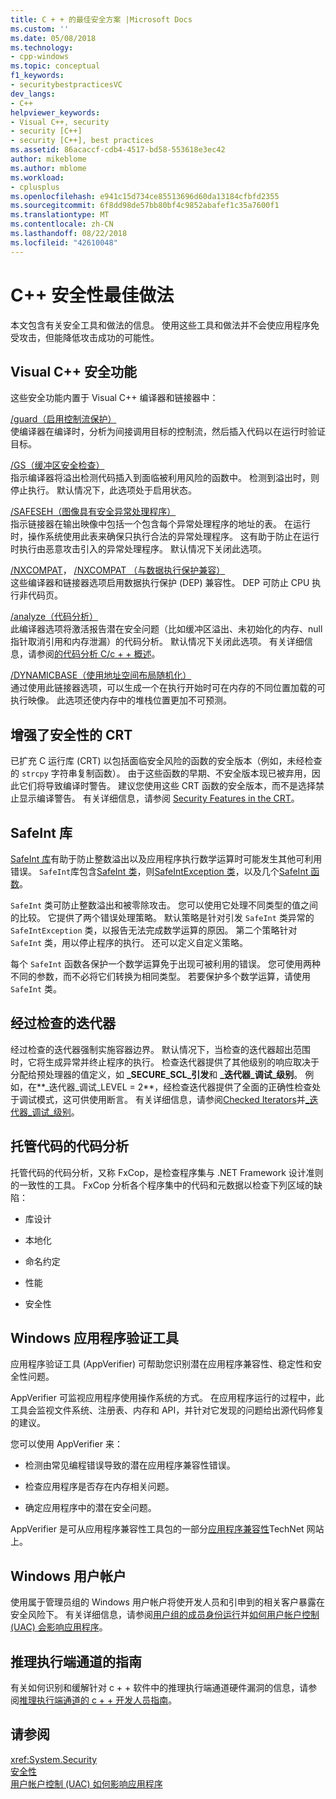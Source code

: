 ```yaml
---
title: C + + 的最佳安全方案 |Microsoft Docs
ms.custom: ''
ms.date: 05/08/2018
ms.technology:
- cpp-windows
ms.topic: conceptual
f1_keywords:
- securitybestpracticesVC
dev_langs:
- C++
helpviewer_keywords:
- Visual C++, security
- security [C++]
- security [C++], best practices
ms.assetid: 86acaccf-cdb4-4517-bd58-553618e3ec42
author: mikeblome
ms.author: mblome
ms.workload:
- cplusplus
ms.openlocfilehash: e941c15d734ce85513696d60da13184cfbfd2355
ms.sourcegitcommit: 6f8dd98de57bb80bf4c9852abafef1c35a7600f1
ms.translationtype: MT
ms.contentlocale: zh-CN
ms.lasthandoff: 08/22/2018
ms.locfileid: "42610048"
---
```

# <a name="security-best-practices-for-c"></a>C++ 安全性最佳做法

本文包含有关安全工具和做法的信息。 使用这些工具和做法并不会使应用程序免受攻击，但能降低攻击成功的可能性。  
  
## <a name="visual-c-security-features"></a>Visual C++ 安全功能

 这些安全功能内置于 Visual C++ 编译器和链接器中：  
  
 [/guard（启用控制流保护）](../build/reference/guard-enable-control-flow-guard.md)  
 使编译器在编译时，分析为间接调用目标的控制流，然后插入代码以在运行时验证目标。  
  
 [/GS（缓冲区安全检查）](../build/reference/gs-buffer-security-check.md)  
 指示编译器将溢出检测代码插入到面临被利用风险的函数中。 检测到溢出时，则停止执行。 默认情况下，此选项处于启用状态。  
  
 [/SAFESEH（图像具有安全异常处理程序）](../build/reference/safeseh-image-has-safe-exception-handlers.md)  
 指示链接器在输出映像中包括一个包含每个异常处理程序的地址的表。 在运行时，操作系统使用此表来确保只执行合法的异常处理程序。 这有助于防止在运行时执行由恶意攻击引入的异常处理程序。 默认情况下关闭此选项。  
  
 [/NXCOMPAT](../build/reference/nxcompat.md)， [/NXCOMPAT （与数据执行保护兼容）](../build/reference/nxcompat-compatible-with-data-execution-prevention.md)  
 这些编译器和链接器选项启用数据执行保护 (DEP) 兼容性。 DEP 可防止 CPU 执行非代码页。  
  
 [/analyze（代码分析）](../build/reference/analyze-code-analysis.md)  
 此编译器选项将激活报告潜在安全问题（比如缓冲区溢出、未初始化的内存、null 指针取消引用和内存泄漏）的代码分析。 默认情况下关闭此选项。 有关详细信息，请参阅[的代码分析 C/c + + 概述](/visualstudio/code-quality/code-analysis-for-c-cpp-overview)。  
  
 [/DYNAMICBASE（使用地址空间布局随机化）](../build/reference/dynamicbase-use-address-space-layout-randomization.md)  
 通过使用此链接器选项，可以生成一个在执行开始时可在内存的不同位置加载的可执行映像。 此选项还使内存中的堆栈位置更加不可预测。  
  
## <a name="security-enhanced-crt"></a>增强了安全性的 CRT  
 已扩充 C 运行库 (CRT) 以包括面临安全风险的函数的安全版本（例如，未经检查的 `strcpy` 字符串复制函数）。 由于这些函数的早期、不安全版本现已被弃用，因此它们将导致编译时警告。 建议您使用这些 CRT 函数的安全版本，而不是选择禁止显示编译警告。 有关详细信息，请参阅 [Security Features in the CRT](../c-runtime-library/security-features-in-the-crt.md)。  
  
## <a name="safeint-library"></a>SafeInt 库  
 [SafeInt 库](../windows/safeint-library.md)有助于防止整数溢出以及应用程序执行数学运算时可能发生其他可利用错误。 `SafeInt`库包含[SafeInt 类](../windows/safeint-class.md)，则[SafeIntException 类](../windows/safeintexception-class.md)，以及几个[SafeInt 函数](../windows/safeint-functions.md)。  
  
 `SafeInt` 类可防止整数溢出和被零除攻击。 您可以使用它处理不同类型的值之间的比较。 它提供了两个错误处理策略。 默认策略是针对引发 `SafeInt` 类异常的 `SafeIntException` 类，以报告无法完成数学运算的原因。 第二个策略针对 `SafeInt` 类，用以停止程序的执行。 还可以定义自定义策略。  
  
 每个 `SafeInt` 函数各保护一个数学运算免于出现可被利用的错误。 您可使用两种不同的参数，而不必将它们转换为相同类型。 若要保护多个数学运算，请使用 `SafeInt` 类。  
  
## <a name="checked-iterators"></a>经过检查的迭代器  
 经过检查的迭代器强制实施容器边界。 默认情况下，当检查的迭代器超出范围时，它将生成异常并终止程序的执行。 检查迭代器提供了其他级别的响应取决于分配给预处理器的值定义，如 **\_SECURE\_SCL\_引发**和 **\_迭代器\_调试\_级别**。 例如，在**\_迭代器\_调试\_LEVEL = 2**，经检查迭代器提供了全面的正确性检查处于调试模式，这可供使用断言。 有关详细信息，请参阅[Checked Iterators](../standard-library/checked-iterators.md)并[\_迭代器\_调试\_级别](../standard-library/iterator-debug-level.md)。  
  
## <a name="code-analysis-for-managed-code"></a>托管代码的代码分析  
 托管代码的代码分析，又称 FxCop，是检查程序集与 .NET Framework 设计准则的一致性的工具。 FxCop 分析各个程序集中的代码和元数据以检查下列区域的缺陷：  
  
-   库设计  
  
-   本地化  
  
-   命名约定  
  
-   性能  
  
-   安全性  
  
## <a name="windows-application-verifier"></a>Windows 应用程序验证工具  
 应用程序验证工具 (AppVerifier) 可帮助您识别潜在应用程序兼容性、稳定性和安全性问题。  
  
 AppVerifier 可监视应用程序使用操作系统的方式。 在应用程序运行的过程中，此工具会监视文件系统、注册表、内存和 API，并针对它发现的问题给出源代码修复的建议。  
  
 您可以使用 AppVerifier 来：  
  
-   检测由常见编程错误导致的潜在应用程序兼容性错误。  
  
-   检查应用程序是否存在内存相关问题。  

-   确定应用程序中的潜在安全问题。  
  
 AppVerifier 是可从应用程序兼容性工具包的一部分[应用程序兼容性](http://go.microsoft.com/fwlink/p/?linkid=91277)TechNet 网站上。  
  

## <a name="windows-user-accounts"></a>Windows 用户帐户  
 使用属于管理员组的 Windows 用户帐户将使开发人员和引申到的相关客户暴露在安全风险下。 有关详细信息，请参阅[用户组的成员身份运行](running-as-a-member-of-the-users-group.md)并[如何用户帐户控制 (UAC) 会影响应用程序](how-user-account-control-uac-affects-your-application.md)。

## <a name="guidance-for-speculative-execution-side-channels"></a>推理执行端通道的指南

有关如何识别和缓解针对 c + + 软件中的推理执行端通道硬件漏洞的信息，请参阅[推理执行端通道的 c + + 开发人员指南](developer-guidance-speculative-execution.md)。

## <a name="see-also"></a>请参阅  
<xref:System.Security>   
[安全性](/dotnet/standard/security/index)   
[用户帐户控制 (UAC) 如何影响应用程序](how-user-account-control-uac-affects-your-application.md)